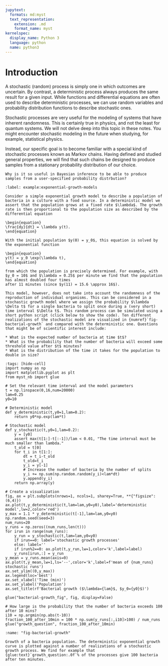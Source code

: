 ```yaml
---
jupytext:
  formats: md:myst
  text_representation:
    extension: .md
    format_name: myst
kernelspec:
  display_name: Python 3
  language: python
  name: python3
---
```

# Introduction

A stochastic (random) process is simply one in which outcomes are uncertain. By contrast, a deterministic process always produces the same result for a given input. While functions and differential equations are often used to describe deterministic processes, we can use random variables and probability distribution functions to describe stochastic ones. 

Stochastic processes are very useful for the modeling of systems that have inherent randomness. This is certainly true in physics, and not the least for quantum systems. We will not delve deep into this topic in these notes. You might encounter stochastic modeling in the future when studying, for example, statistical physics. 

Instead, our specific goal is to become familiar with a special kind of stochastic processes known as Markov chains. Having defined and studied general properties, we will find that such chains be designed to produce samples from a stationary probability distribution of our choice. 

```{admonition} Discuss
Why is it so useful in Bayesian inference to be able to produce samples from a user-specified probability distrbution?
```


```{prf:example} An exponential growth model
:label: example:exponential-growth-models

Consider a simple exponential growth model to describe a population of bacteria in a culture with a food source. In a deterministic model we assert that the population grows at a fixed rate $\lambda$. The growth rate is then proportional to the population size as described by the differential equation

\begin{equation}
\frac{dy}{dt} = \lambda y(t).
\end{equation}

With the initial population $y(0) = y_0$, this equation is solved by the exponential function 

\begin{equation}
y(t) = y_0 \exp(\lambda t),
\end{equation} 

from which the population is precisely determined. For example, with $y_0 = 10$ and $\lambda = 0.25$ per minute we find that the population has almost doubled four times
after 11 minutes (since $y(11) = 15.6 \approx 16$). 

This model, however, does not take into account the randomness of the reproduction of individual organisms. This can be considered in a stochastic growth model where we assign the probability $\lambda \Delta t$ for a single bacteria to split once during a (very short) time interval $\Delta t$. This random process can be simulated using a short python script (click below to show the code). Ten different realizations of the stochastic model are visualized in {numref}`fig-bacterial-growth` and compared with the deterministic one. Questions that might be of scientific interest include:

* What is the expected number of bacteria at time $t$?
* What is the probability that the number of bacteria will exceed some threshold value after $t$ minutes?
* What is the distribution of the time it takes for the population to double in size? 
```

```{code-cell} python3
:tags: [hide-cell]
import numpy as np
import matplotlib.pyplot as plt
from myst_nb import glue

# Set the relevant time interval and the model parameters
t = np.linspace(0,16,num=20000)
lam=0.25
y0=10

# Deterministic model
def y_deterministic(t,y0=1,lam=0.2):
    return y0*np.exp(lam*t)
    
# Stochastic model
def y_stochastic(t,y0=1,lam=0.2):
    y = [y0]
    assert max(t[1:]-t[:-1])/lam < 0.01, "The time interval must be much smaller than lambda."
    t_old = t[0]
    for t_i in t[1:]:
        dt = t_i-t_old
        t_old=t_i
        y_i = y[-1]
        # Increase the number of bacteria by the number of splits
        y_i += np.sum(np.random.random(y_i)<lam*dt)
        y.append(y_i)
    return np.array(y)
    
# Create a visualization
fig, ax = plt.subplots(nrows=1, ncols=1, sharey=True, **{"figsize":(6,4)})
ax.plot(t,y_deterministic(t,lam=lam,y0=y0),label='deterministic model',lw=2,color='red')
y_max = 1.1 * y_deterministic(t[-1],lam=lam,y0=y0)
np.random.seed(seed=3)
num_runs=20
y_runs = np.zeros((num_runs,len(t)))
for irun in range(num_runs):
    y_run = y_stochastic(t,lam=lam,y0=y0)
    if irun==0: label='stochastic growth processes'
    else: label=''
    if irun%2==0: ax.plot(t,y_run,lw=1,color='k',label=label)
    y_runs[irun,:] = y_run
y_mean = y_runs.mean(axis=0)
ax.plot(t,y_mean,lw=1,ls='--',color='k',label=f'mean of {num_runs} stochastic runs')
ax.set_ylim((0,y_max))
ax.legend(loc='best')
ax.set_xlabel('Time (min)')
ax.set_ylabel('Population')
ax.set_title(rf'Bacterial growth ($\lambda={lam}$, $y_0={y0}$)')

glue("bacterial-growth_fig", fig, display=False)

# How large is the probability that the number of bacteria exceeds 100 after 10 mins?
i10 = np.argmin(np.abs(t-10))
fraction_100_after_10min = 100 * np.sum(y_runs[:,i10]>100) / num_runs
glue("growth_question", fraction_100_after_10min)
```

```{glue:figure} bacterial-growth_fig
:name: "fig-bacterial-growth"

Growth of a bacteria population. The deterministic exponential growth curve is plotted against a number of realizations of a stochastic growth process. We find for example that {glue:text}`growth_question:.0f`% of the processes give 100 bacteria after ten minutes.
```

